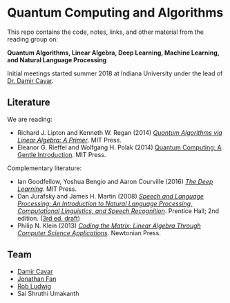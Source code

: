 # Quantum Computing and Algorithms

This repo contains the code, notes, links, and other material from the reading group on:

**Quantum Algorithms, Linear Algebra, Deep Learning, Machine Learning, and Natural Language Processing**

Initial meetings started summer 2018 at Indiana University under the lead of [Dr. Damir Cavar]. 



## Literature

We are reading:

- Richard J. Lipton and Kenneth W. Regan (2014) [*Quantum Algorithms via Linear Algebra: A Primer*](https://mitpress.mit.edu/books/quantum-algorithms-linear-algebra). MIT Press.
- Eleanor G. Rieffel and Wolfgang H. Polak (2014) [Quantum Computing: A Gentle Introduction](https://mitpress.mit.edu/books/quantum-computing). MIT Press.

Complementary literature:

- Ian Goodfellow, Yoshua Bengio and Aaron Courville (2016) [*The Deep Learning*](http://www.deeplearningbook.org/). MIT Press.
- Dan Jurafsky and James H. Martin (2008) [*Speech and Language Processing: An Introduction to Natural Language Processing, Computational Linguistics, and Speech Recognition*](http://www.cs.colorado.edu/~martin/slp.html). Prentice Hall; 2nd edition.  ([3rd ed. draft](https://web.stanford.edu/~jurafsky/slp3/))
- Philip N. Klein (2013) [*Coding the Matrix: Linear Algebra Through Computer Science Applications*](http://codingthematrix.com/). Newtonian Press.



## Team

- [Damir Cavar]
- [Jonathan Fan]
- [Rob Ludwig]
- Sai Shruthi Umakanth



[Damir Cavar]: http://damir.cavar.me/ "Damir Cavar"
[Dr. Damir Cavar]: http://damir.cavar.me/ "Damir Cavar"
[Rob Ludwig]: https://github.com/robludwig "Rob Ludwig"
[Jonathan Fan]: https://github.com/jonathanatuscpsu "Jonathan Fan"


